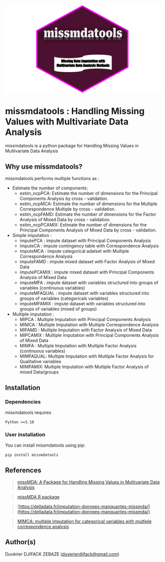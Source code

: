 <center>
    <img src="./figures/missmdatools.svg" alt="centered image" height="50%"/>
</center>

# missmdatools : Handling Missing Values with Multivariate Data Analysis

missmdatools is a python package for Handling Missing Values in Multivariate Data Analysis

## Why use missmdatools?

missmdatools performs multiple functions as :
* Estimate the number of components:
  * estim_ncpPCA: Estimate the number of dimensions for the Principal Components Analysis by cross - validation.
  * estim_ncpMCA: Estimate the number of dimensions for the Multiple Correspondence Multiple by cross - validation.
  * estim_ncpFAMD: Estimate the number of dimensions for the Factor Analysis of Mixed Data by cross - validation.
  * estim_ncpPCAMIX: Estimate the number of dimensions for the Principal Components Analysis of Mixed Data by cross - validation.
* Simple imputation :
  * imputePCA : impute dataset with Principal Components Analysis
  * imputeCA : impute contingency table with Correspondence Analysis
  * imputeMCA : impute categorical adatset with Multiple Correspondence Analysis
  * imputeFAMD : impute mixed dataset with Factor Analysis of Mixed Data
  * imputePCAMIX : impute mixed dataset with Principal Components Analysis of Mixed Data
  * imputeMFA : impute dataset with variables structured into groups of variables (continuous variables)
  * imputeMFAQUAL : impute dataset with variables structured into groups of variables (categoricals variables)
  * imputeMFAMIX : impute dataset with variables structured into groups of variables (mixed of groups)
* Multiple imputation :
  * MIPCA : Multiple Imputation with Principal Components Analysis
  * MIMCA : Multiple Imputation with Multiple Correspondence Analysis
  * MIFAMD : Multiple Imputation with Factor Analysis of Mixed Data
  * MIPCAMIX : Multiple Imputation with Principal Components Analysis of Mixed Data
  * MIMFA : Multiple Imputation with Multiple Factor Analysis (continuous variables)
  * MIMFAQUAL: Multiple Imputation with Multiple Factor Analysis for Qualitative variables
  * MIMFAMIX: Multiple Imputation with Multiple Factor Analysis of mixed Data/groups

## Installation

### Dependencies

missmdatools requires

```
Python >=3.10
```

### User installation

You can install missmdatools using pip:

```
pip install missmdatools
```

## References

> [missMDA: A Package for Handling Missing Values in Multivariate Data Analysis](https://www.jstatsoft.org/article/view/v070i01)

> [missMDA R package](https://cran.r-project.org/web/packages/missMDA/missMDA.pdf)

> [https://delladata.fr/imputation-donnees-manquantes-missmda/](https://delladata.fr/imputation-donnees-manquantes-missmda/)

> [MIMCA: multiple imputation for categorical variables with multiple correspondence analysis](https://link.springer.com/article/10.1007/s11222-016-9635-4)

## Author(s)

Duvérier DJIFACK ZEBAZE ([duverierdjifack@gmail.com](duverierdjifack@gmail.com))

